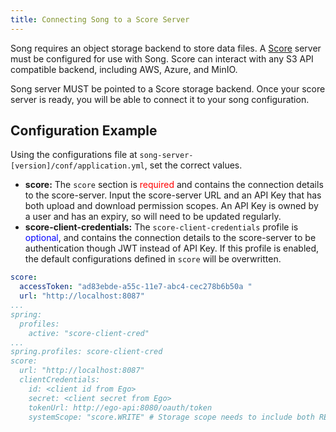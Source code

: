 ```yaml
---
title: Connecting Song to a Score Server
---
```


Song requires an object storage backend to store data files. A [Score](/documentation/score/) server must be configured for use with Song. Score can interact with any S3 API compatible backend, including AWS, Azure, and MinIO. 

Song server MUST be pointed to a Score storage backend. Once your score server is ready, you will be able to connect it to your song configuration. 

## Configuration Example 
Using the configurations file at `song-server-[version]/conf/application.yml`, set the correct values. 
- **score:** The `score` section is <span style="color:red"> required</span> and contains the connection details to the score-server. Input the score-server URL and an API Key that has both upload and download permission scopes. An API Key is owned  by a user and has an expiry, so will need to be updated regularly.
- **score-client-credentials:** The `score-client-credentials` profile  is <span style="color:blue">optional</span>, and contains the connection details to the score-server to be authentication though JWT instead of API Key. If this profile is enabled, the default configurations defined in `score` will be overwritten. 

```yaml
score:
  accessToken: "ad83ebde-a55c-11e7-abc4-cec278b6b50a "   
  url: "http://localhost:8087" 
...
spring:
  profiles:
    active: "score-client-cred"
...
spring.profiles: score-client-cred
score:
  url: "http://localhost:8087"
  clientCredentials:
    id: <client id from Ego>
    secret: <client secret from Ego>
    tokenUrl: http://ego-api:8080/oauth/token
    systemScope: "score.WRITE" # Storage scope needs to include both READ and WRITE
```
